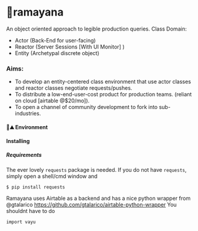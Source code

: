 # :traffic_light:ramayana
An object oriented approach to legible production queries.
Class Domain:
  - Actor (Back-End for user-facing)
  - Reactor (Server Sessions [With UI Monitor] )
  - Entity (Archetypal discrete object)


### Aims: ###
- To develop an entity-centered class environment that use actor classes and reactor classes negotiate requests/pushes.
- To distribute a low-end-user-cost product for production teams. (reliant on cloud [airtable @$20/mo]).
- To open a channel of community development to fork into sub-industries.

#### :camel::mountain: Environment

#### Installing
##### Requirements
The ever lovely `requests` package is needed.
If you do not have `requests`, simply open a shell/cmd window and
```
$ pip install requests
```
Ramayana uses Airtable as a backend and has a nice python wrapper from @gtalarico
https://github.com/gtalarico/airtable-python-wrapper
You shouldnt have to do 
```
import vayu
```
